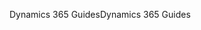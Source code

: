 <span data-ttu-id="706c9-101">Dynamics 365 Guides</span><span class="sxs-lookup"><span data-stu-id="706c9-101">Dynamics 365 Guides</span></span>
